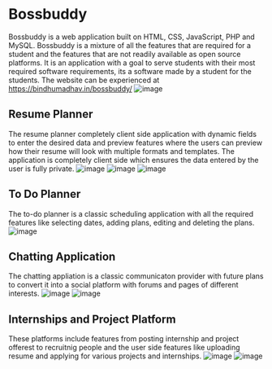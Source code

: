 # Bossbuddy
Bossbuddy is a web application built on HTML, CSS, JavaScript, PHP and MySQL. Bossbuddy is a mixture of all the features that are required for a student and the features that are not readily available as open source platforms.
It is an application with a goal to serve students with their most required software requirements, its a software made by a student for the students. The website can be experienced at https://bindhumadhav.in/bossbuddy/
![image](https://user-images.githubusercontent.com/54420831/167460960-5924635a-fb17-497e-acad-c6334bccbace.png)

## Resume Planner
The resume planner completely client side application with dynamic fields to enter the desired data and preview features where the users can preview how their resume will look with multiple formats and templates. The application is
completely client side which ensures the data entered by the user is fully private.
![image](https://user-images.githubusercontent.com/54420831/167462025-0686f4a9-948b-41c7-9614-fdd87746d850.png)
![image](https://user-images.githubusercontent.com/54420831/167462130-fad70943-3ccd-4638-96c3-d69d82acaf14.png)
![image](https://user-images.githubusercontent.com/54420831/167463631-8995d20f-1f15-4963-a345-e731d7d213aa.png)

## To Do Planner
The to-do planner is a classic scheduling application with all the required features like selecting dates, adding plans, editing and deleting the plans.
![image](https://user-images.githubusercontent.com/54420831/167461340-c1e0d5f4-98ba-4049-8128-7c5bb77e00c8.png)

## Chatting Application
The chatting appliation is a classic communicaton provider with future plans to convert it into a social platform with forums and pages of different interests.
![image](https://user-images.githubusercontent.com/54420831/167462304-ab661f88-a67e-4793-96d9-041a1753f392.png)
![image](https://user-images.githubusercontent.com/54420831/167462535-c78c57a0-eef2-4115-a3c9-6bcbe7fed8e6.png)

## Internships and Project Platform
These platforms include features from posting internship and project offerest to recruitnig people and the user side features like uploading resume and applying for various projects and internships.
![image](https://user-images.githubusercontent.com/54420831/167463008-0887ff25-7867-49a8-94be-5c8495d2bab7.png)
![image](https://user-images.githubusercontent.com/54420831/167463043-ad60a721-4be9-4388-aeeb-319011738169.png)
